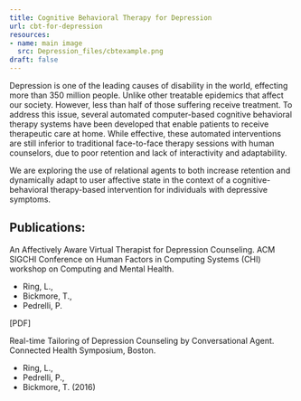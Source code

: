 ```yaml
---
title: Cognitive Behavioral Therapy for Depression
url: cbt-for-depression
resources:
- name: main image
  src: Depression_files/cbtexample.png
draft: false
---
```


Depression is one of the leading causes of disability in the world, effecting more than 350 million people.
Unlike other treatable epidemics that affect our society. However, less than half of those suffering receive treatment.
To address this issue, several automated computer-based cognitive behavioral therapy systems have been developed that enable patients
to receive therapeutic care at home.
While effective, these automated interventions are still inferior to traditional face-to-face therapy sessions with human counselors,
due to poor retention and lack of interactivity and adaptability.

We are exploring the use of relational agents to both increase retention and dynamically adapt to user
affective state in the context of a cognitive-behavioral therapy-based intervention for individuals with depressive symptoms. 

Publications:
---
An Affectively Aware Virtual Therapist for Depression Counseling.
ACM SIGCHI Conference on Human Factors in Computing Systems (CHI) workshop on Computing and Mental Health.
 - Ring, L., 
 - Bickmore, T., 
 - Pedrelli, P.

[PDF]


Real-time Tailoring of Depression Counseling by Conversational Agent.
Connected Health Symposium, Boston.
- Ring, L., 
- Pedrelli, P., 
- Bickmore, T. (2016)



